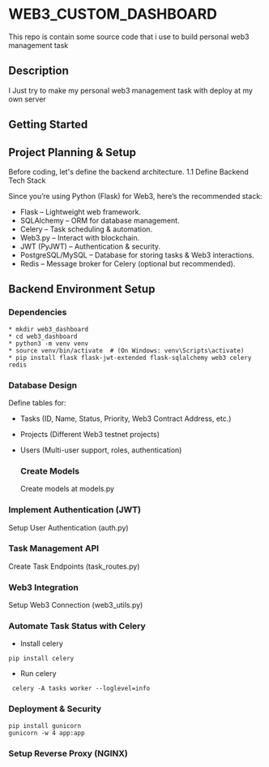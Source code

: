   # WEB3_CUSTOM_DASHBOARD
This repo is contain some source code that i use to build personal web3 management task

## Description

I Just try to make my personal web3 management task with deploy at my own server

## Getting Started

## Project Planning & Setup

Before coding, let's define the backend architecture.
1.1 Define Backend Tech Stack

Since you’re using Python (Flask) for Web3, here’s the recommended stack:

   * Flask – Lightweight web framework.
   * SQLAlchemy – ORM for database management.
   * Celery – Task scheduling & automation.
   * Web3.py – Interact with blockchain.
   * JWT (PyJWT) – Authentication & security.
   * PostgreSQL/MySQL – Database for storing tasks & Web3 interactions.
   *  Redis – Message broker for Celery (optional but recommended).

## Backend Environment Setup

 ### Dependencies
```
* mkdir web3_dashboard
* cd web3_dashboard
* python3 -m venv venv
* source venv/bin/activate  # (On Windows: venv\Scripts\activate)
* pip install flask flask-jwt-extended flask-sqlalchemy web3 celery redis
```
### Database Design
Define tables for:
* Tasks (ID, Name, Status, Priority, Web3 Contract Address, etc.)
* Projects (Different Web3 testnet projects)
* Users (Multi-user support, roles, authentication)

  ### Create Models
  Create models at models.py
  
### Implement Authentication (JWT)
 Setup User Authentication (auth.py)
### Task Management API
Create Task Endpoints (task_routes.py)
### Web3 Integration
Setup Web3 Connection (web3_utils.py) 
### Automate Task Status with Celery
* Install celery
```
pip install celery
```
* Run celery
 ```
  celery -A tasks worker --loglevel=info
  ```
### Deployment & Security
```
pip install gunicorn
gunicorn -w 4 app:app
```
### Setup Reverse Proxy (NGINX)
